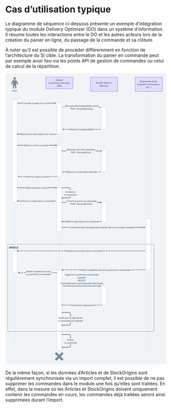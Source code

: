# Cas d’utilisation typique
Le diagramme de séquence ci-dessous présente un exemple d’intégration typique du module Delivery Optimizer (DO) dans un système d’information. Il résume toutes les interactions entre le DO et les autres acteurs lors de la création du panier en ligne, du passage de la commande et sa clôture.

À noter qu’il est possible de procéder différemment en fonction de l’architecture du SI cible. La transformation du panier en commande peut par exemple avoir lieu via les points API de gestion de commandes ou celui de calcul de la répartition.

![Diagramme de séquence cas d'utilisation module DO](img/DiagrammeSequenceDO.png)

De la même façon, si les données d’Articles et de StockOrigins sont régulièrement synchronisée via un import complet, il est possible de ne pas supprimer les commandes dans le module une fois qu’elles sont traitées. En effet, dans la mesure où les Articles et StockOrigins doivent uniquement contenir les commandes en cours, les commandes déjà traitées seront ainsi supprimées durant l’import.